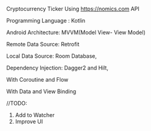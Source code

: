 Cryptocurrency Ticker Using https://nomics.com API

Programming Language : Kotlin

Android Architecture: MVVM(Model View- View Model)

Remote Data Source: Retrofit

Local Data Source: Room Database,

Dependency Injection: Dagger2 and Hilt,

With Coroutine and Flow

With Data and View Binding


//TODO:

1. Add to Watcher
2. Improve UI
